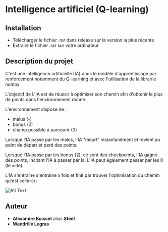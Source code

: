   
# Intelligence artificiel (Q-learning)

## Installation
* Télécharger le fichier .rar dans release sur la version la plus récente
* Extraire le fichier .rar sur votre ordinateur

## Description du projet

C'est une intelligence artificielle (IA) dans le modèle d'apprentissage par renforcement notamment du Q-learning et avec l'utilisation de la librairie numpy.

L'objectif de L'IA est de réussir à optimiser son chemin afin d'obtenir le plus de points dans l'environnement donné.

L'environnement dispose de :
* malus (-)
* bonus (2)
* champ possible à parcourir (0)

Lorsque l'IA passe par les malus, l'IA "meurt" instantanément et revient au point de départ et perd des points.

Lorsque l'IA passe par les bonus (2), ce sont des checkpoints, l'IA gagne des points, incitant l'IA à passer par là.
L'IA peut également passer par les 0 (le vide).

L'IA s'entraîne s'entraine x fois et finit par trouver l'optimisation du chemin qu'est celle-ci :

![Alt Text](https://media.giphy.com/media/U5OwFeVLKMnwJry9E1/giphy.gif)


## Auteur
* **Alexandre Buisset** alias **Steel**
* **Wandrille Legras**
